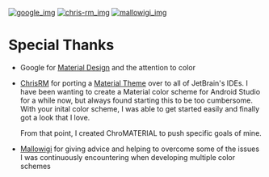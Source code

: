 [![google_img]][google_link] [![chris-rm_img]][chris-rm_link] [![mallowigi_img]][mallowigi_link]

# Special Thanks

 - Google for [Material Design][material] and the attention to color
 
 - [ChrisRM][chris-rm_link] for porting a [Material Theme][chris-rm_theme] over to all of JetBrain's IDEs. I have been wanting to create a Material color scheme for Android Studio for a while now, but always found starting this to be too cumbersome. With your inital color scheme, I was able to get started easily and finally got a look that I love. 

   From that point, I created ChroMATERIAL to push specific goals of mine.

 - [Mallowigi][mallowigi_link] for giving advice and helping to overcome some of the issues I was continuously encountering when developing multiple color schemes


<!-- ===================== References ========================= -->

<!-- links -->
[material]: http://www.google.co.kr/design/spec/material-design/introduction.html#
[android-vision]: https://github.com/googlesamples/android-vision
[chris-rm_theme]: https://github.com/ChrisRM/material-theme-jetbrains

<!-- badges -->
[google_img]: https://img.shields.io/badge/Google_Design-Thank_You-green.svg?style=flat-square
[google_link]: https://design.google.com/

[chris-rm_img]: https://img.shields.io/badge/Chris_Magnussen_(ChrisRM)-Thank_You-green.svg?style=flat-square
[chris-rm_link]: https://github.com/ChrisRM

[mallowigi_img]: https://img.shields.io/badge/Elior_Boukhobza_(Mallowigi)-Thank_You-green.svg?style=flat-square
[mallowigi_link]: https://github.com/mallowigi
